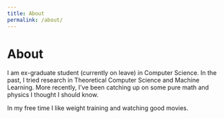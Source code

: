 ```yaml
---
title: About
permalink: /about/
---
```


About
=======

I am ex-graduate student (currently on leave) in Computer Science. In the past, I tried research in Theoretical Computer Science and Machine Learning.
More recently, I've been catching up on some pure math and physics I thought I should know.

In my free time I like weight training and watching good movies.

